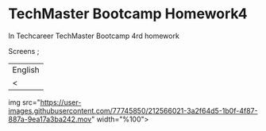 # TechMaster Bootcamp Homework4

In Techcareer TechMaster Bootcamp 4rd homework <br>


Screens ; <br>

<table>
    <tr>
    <td>English</td>
   </tr> 
  <tr>
    <td><</td>
   </tr> 
  </tr>
</table>


img src="https://user-images.githubusercontent.com/77745850/212566021-3a2f64d5-1b0f-4f87-887a-9ea17a3ba242.mov" width="%100">













